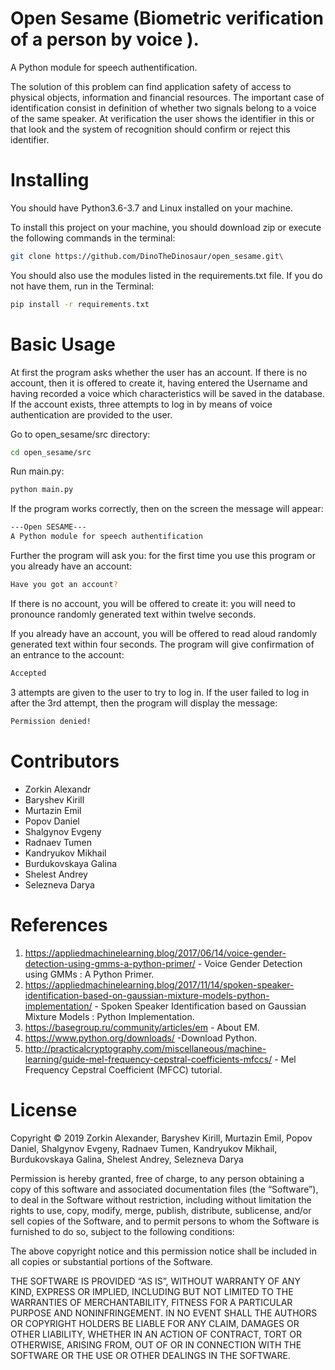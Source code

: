 # Open Sesame (Biometric verification of a person by voice ).


A Python module for speech authentification.

The solution of this problem can find application safety of access to physical objects, information and financial resources. The important case of identification consist in definition of whether two signals belong to a voice of the same speaker. At verification the user shows the identifier in this or that look and the system of recognition should confirm or reject this identifier.

# Installing

You should have Python3.6-3.7 and Linux installed on your machine.

To install this project on your machine, you should download zip or execute the following commands in the terminal:
```sh
git clone https://github.com/DinoTheDinosaur/open_sesame.git\
```
You should also use the modules listed in the requirements.txt file. If you do not have them, run in the Terminal:
```sh
pip install -r requirements.txt
```

# Basic Usage

At first the program asks whether the user has an account. If there is no account, then it is offered to create it, having entered the Username and having recorded a voice which characteristics will be saved in the database. If the account exists, three attempts to log in by means of voice authentication are provided to the user.

Go to open_sesame/src directory:
```sh
cd open_sesame/src
```
Run main.py:
```sh
python main.py
```
If the program works correctly, then on the screen the message will appear:
```sh
---Open SESAME---
A Python module for speech authentification

```
Further the program will ask you: for the first time you use this program or you already have an account:
```sh
Have you got an account?
```
If there is no account, you will be offered to create it: you will need to pronounce randomly generated text within twelve seconds.

If you already have an account, you will be offered to read aloud randomly generated text within four seconds. The program will give confirmation of an entrance to the account:
```sh
Accepted
```
3 attempts are given to the user to try to log in. If the user failed to log in after the 3rd attempt, then the program will display the message:
```sh
Permission denied!
```

# Contributors

- Zorkin Alexandr 
- Baryshev Kirill
- Murtazin Emil
- Popov Daniel 
- Shalgynov Evgeny
- Radnaev Tumen
- Kandryukov Mikhail 
- Burdukovskaya Galina
- Shelest Andrey
- Selezneva Darya

# References

1. https://appliedmachinelearning.blog/2017/06/14/voice-gender-detection-using-gmms-a-python-primer/ - Voice Gender Detection using GMMs : A Python Primer.
2. https://appliedmachinelearning.blog/2017/11/14/spoken-speaker-identification-based-on-gaussian-mixture-models-python-implementation/ - Spoken Speaker Identification based on Gaussian Mixture Models : Python Implementation.
3. https://basegroup.ru/community/articles/em - About ЕМ.
4. https://www.python.org/downloads/ -Download Python.
5. http://practicalcryptography.com/miscellaneous/machine-learning/guide-mel-frequency-cepstral-coefficients-mfccs/ - Mel Frequency Cepstral Coefficient (MFCC) tutorial.

# License

Copyright © 2019 Zorkin Alexander, Baryshev Kirill, Murtazin Emil, Popov Daniel, Shalgynov Evgeny, Radnaev Tumen, Kandryukov Mikhail, Burdukovskaya Galina, Shelest Andrey, Selezneva Darya

Permission is hereby granted, free of charge, to any person obtaining a copy of this software and associated documentation files (the “Software”), to deal in the Software without restriction, including without limitation the rights to use, copy, modify, merge, publish, distribute, sublicense, and/or sell copies of the Software, and to permit persons to whom the Software is furnished to do so, subject to the following conditions:

The above copyright notice and this permission notice shall be included in all copies or substantial portions of the Software.

THE SOFTWARE IS PROVIDED “AS IS”, WITHOUT WARRANTY OF ANY KIND, EXPRESS OR IMPLIED, INCLUDING BUT NOT LIMITED TO THE WARRANTIES OF MERCHANTABILITY, FITNESS FOR A PARTICULAR PURPOSE AND NONINFRINGEMENT. IN NO EVENT SHALL THE AUTHORS OR COPYRIGHT HOLDERS BE LIABLE FOR ANY CLAIM, DAMAGES OR OTHER LIABILITY, WHETHER IN AN ACTION OF CONTRACT, TORT OR OTHERWISE, ARISING FROM, OUT OF OR IN CONNECTION WITH THE SOFTWARE OR THE USE OR OTHER DEALINGS IN THE SOFTWARE.
